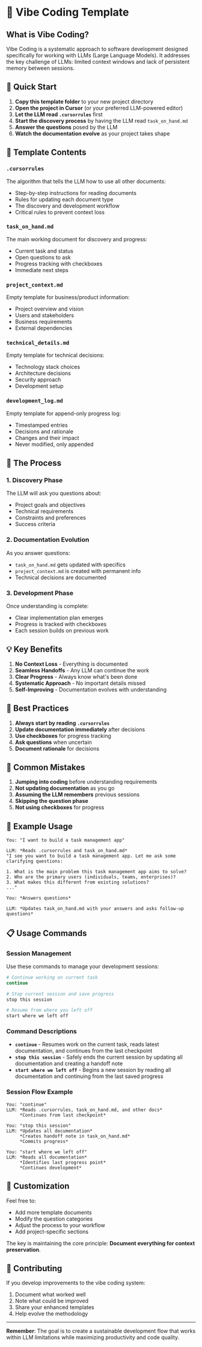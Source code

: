 # 🎯 Vibe Coding Template

## What is Vibe Coding?

Vibe Coding is a systematic approach to software development designed specifically for working with LLMs (Large Language Models). It addresses the key challenge of LLMs: limited context windows and lack of persistent memory between sessions.

## 🚀 Quick Start

1. **Copy this template folder** to your new project directory
2. **Open the project in Cursor** (or your preferred LLM-powered editor)
3. **Let the LLM read `.cursorrules`** first
4. **Start the discovery process** by having the LLM read `task_on_hand.md`
5. **Answer the questions** posed by the LLM
6. **Watch the documentation evolve** as your project takes shape

## 📁 Template Contents

### `.cursorrules`

The algorithm that tells the LLM how to use all other documents:

- Step-by-step instructions for reading documents
- Rules for updating each document type
- The discovery and development workflow
- Critical rules to prevent context loss

### `task_on_hand.md`

The main working document for discovery and progress:

- Current task and status
- Open questions to ask
- Progress tracking with checkboxes
- Immediate next steps

### `project_context.md`

Empty template for business/product information:

- Project overview and vision
- Users and stakeholders
- Business requirements
- External dependencies

### `technical_details.md`

Empty template for technical decisions:

- Technology stack choices
- Architecture decisions
- Security approach
- Development setup

### `development_log.md`

Empty template for append-only progress log:

- Timestamped entries
- Decisions and rationale
- Changes and their impact
- Never modified, only appended

## 🔄 The Process

### 1. Discovery Phase

The LLM will ask you questions about:

- Project goals and objectives
- Technical requirements
- Constraints and preferences
- Success criteria

### 2. Documentation Evolution

As you answer questions:

- `task_on_hand.md` gets updated with specifics
- `project_context.md` is created with permanent info
- Technical decisions are documented

### 3. Development Phase

Once understanding is complete:

- Clear implementation plan emerges
- Progress is tracked with checkboxes
- Each session builds on previous work

## 💡 Key Benefits

1. **No Context Loss** - Everything is documented
2. **Seamless Handoffs** - Any LLM can continue the work
3. **Clear Progress** - Always know what's been done
4. **Systematic Approach** - No important details missed
5. **Self-Improving** - Documentation evolves with understanding

## 🎯 Best Practices

1. **Always start by reading `.cursorrules`**
2. **Update documentation immediately** after decisions
3. **Use checkboxes** for progress tracking
4. **Ask questions** when uncertain
5. **Document rationale** for decisions

## 🚫 Common Mistakes

1. **Jumping into coding** before understanding requirements
2. **Not updating documentation** as you go
3. **Assuming the LLM remembers** previous sessions
4. **Skipping the question phase**
5. **Not using checkboxes** for progress

## 📝 Example Usage

```
You: "I want to build a task management app"

LLM: *Reads .cursorrules and task_on_hand.md*
"I see you want to build a task management app. Let me ask some clarifying questions:

1. What is the main problem this task management app aims to solve?
2. Who are the primary users (individuals, teams, enterprises)?
3. What makes this different from existing solutions?
..."

You: *Answers questions*

LLM: *Updates task_on_hand.md with your answers and asks follow-up questions*
```

## 📋 Usage Commands

### Session Management

Use these commands to manage your development sessions:

```bash
# Continue working on current task
continue

# Stop current session and save progress
stop this session

# Resume from where you left off
start where we left off
```

### Command Descriptions

- **`continue`** - Resumes work on the current task, reads latest documentation, and continues from the last checkpoint
- **`stop this session`** - Safely ends the current session by updating all documentation and creating a handoff note
- **`start where we left off`** - Begins a new session by reading all documentation and continuing from the last saved progress

### Session Flow Example

```
You: "continue"
LLM: *Reads .cursorrules, task_on_hand.md, and other docs*
     *Continues from last checkpoint*

You: "stop this session"
LLM: *Updates all documentation*
     *Creates handoff note in task_on_hand.md*
     *Commits progress*

You: "start where we left off"
LLM: *Reads all documentation*
     *Identifies last progress point*
     *Continues development*
```

## 🔧 Customization

Feel free to:

- Add more template documents
- Modify the question categories
- Adjust the process to your workflow
- Add project-specific sections

The key is maintaining the core principle: **Document everything for context preservation**.

## 🤝 Contributing

If you develop improvements to the vibe coding system:

1. Document what worked well
2. Note what could be improved
3. Share your enhanced templates
4. Help evolve the methodology

---

**Remember**: The goal is to create a sustainable development flow that works within LLM limitations while maximizing productivity and code quality.
